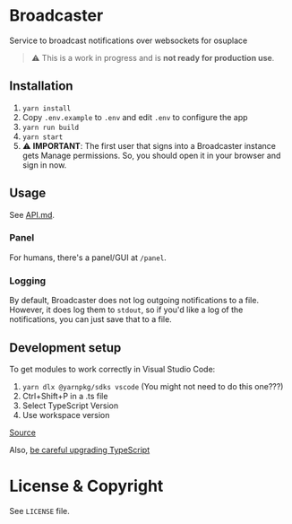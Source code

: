 # Broadcaster

Service to broadcast notifications over websockets for osuplace

> ⚠️ This is a work in progress and is **not ready for production use**.

## Installation

1. `yarn install`
2. Copy `.env.example` to `.env` and edit `.env` to configure the app
3. `yarn run build`
4. `yarn start`
5. ⚠️ **IMPORTANT**: The first user that signs into a Broadcaster instance gets Manage permissions. So, you should open it in your browser and sign in now.

## Usage

See [API.md](https://github.com/osuplace/broadcaster/blob/main/API.md).

### Panel

For humans, there's a panel/GUI at `/panel`.

### Logging

By default, Broadcaster does not log outgoing notifications to a file. However, it does log them to `stdout`, so if you'd like a log of the notifications, you can just save that to a file.

## Development setup

To get modules to work correctly in Visual Studio Code:

1. `yarn dlx @yarnpkg/sdks vscode` (You might not need to do this one???)
2. Ctrl+Shift+P in a .ts file
3. Select TypeScript Version
4. Use workspace version

[Source](https://yarnpkg.com/getting-started/editor-sdks)

Also, [be careful upgrading TypeScript](https://github.com/yarnpkg/berry/issues/5125)

# License & Copyright

See `LICENSE` file.

